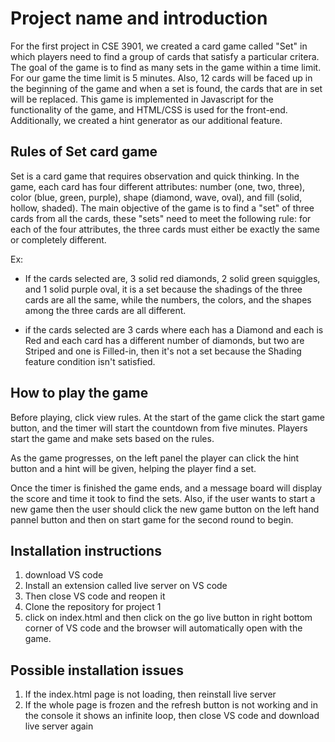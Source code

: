 # Project name and introduction
 For the first project in CSE 3901, we created a card game called "Set" in which players need to find a group of cards that satisfy a particular critera. The goal of the game is to find as many sets in the game within a time limit. For our game the time limit is 5 minutes. Also, 12 cards will be faced up in the beginning of the game and when a set is found, the cards that are in set will be replaced. This game is implemented in Javascript for the functionality of the game, and HTML/CSS is used for the front-end. Additionally, we created a hint generator as our additional feature.


## Rules of Set card game

Set is a card game that requires observation and quick thinking. 
In the game, each card has four different attributes: number (one, two, three), 
color (blue, green, purple), shape (diamond, wave, oval), and fill (solid, hollow, shaded). 
The main objective of the game is to find a "set" of three cards from all the cards,
these "sets" need to meet the following rule: for each of the four attributes, 
the three cards must either be exactly the same or completely different.

Ex:
  - If the cards selected are, 3 solid red diamonds, 2 solid green squiggles, and 1 solid purple oval, it is a set because the shadings of the three cards are all the same, while the numbers, the colors, and the shapes among the three cards are all different.

  - if the cards selected are 3 cards where each has a Diamond and each is Red and each card has a different number of diamonds, but two are Striped and one is Filled-in, then it's not a set because the Shading feature condition isn't satisfied.

## How to play the game

Before playing, click view rules. At the start of the game click the start game button, and the timer will start the countdown from five minutes. Players start the game and make sets based on the rules.

 As the game progresses, on the left panel the player can click the hint button and a hint will be given, helping the player find a set.

Once the timer is finished the game ends, and a message board will display the score and time it took to find the sets. Also, if the user wants to start a new game then the user should click the new game button on the left hand pannel button and then on start game for the second round to begin.



## Installation instructions
1. download VS code
2. Install an extension called live server on VS code
3. Then close VS code and reopen it
4. Clone the repository for project 1
5. click on index.html and then click on the go live button in right bottom corner of VS code and the browser will automatically open with the game.

## Possible installation issues
 1. If the index.html page is not loading, then reinstall live server
 2. If the whole page is frozen and the refresh button is not working and in the console it shows an infinite loop, then close VS code and download live server again




	
	




